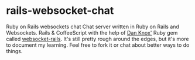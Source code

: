 rails-websocket-chat
=======================

Ruby on Rails websockets chat
Chat server written in Ruby on Rails and Websockets.
Rails &amp; CoffeeScript with the help of [Dan Knox'](https://github.com/DanKnox) Ruby gem called [websocket-rails](https://github.com/DanKnox/websocket-rails). It's still pretty rough around the edges, but it's more to document my learning. Feel free to fork it or chat about better ways to do things.

